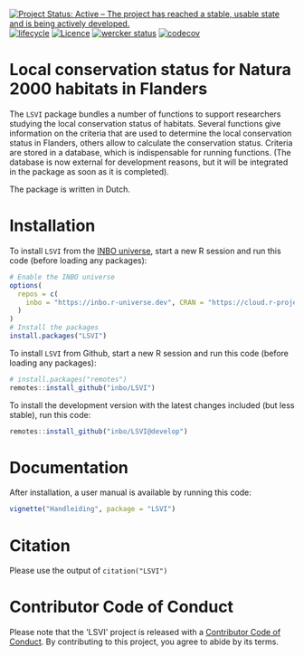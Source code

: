 [![Project Status: Active – The project has reached a stable, usable state and is being actively developed.](https://www.repostatus.org/badges/latest/active.svg)](https://www.repostatus.org/#active)
[![lifecycle](https://img.shields.io/badge/lifecycle-maturing-blue.svg)](https://www.tidyverse.org/lifecycle/#maturing)
[![Licence](https://img.shields.io/badge/licence-GPL--3-blue.svg)](https://www.gnu.org/licenses/gpl-3.0.en.html)
[![wercker status](https://app.wercker.com/status/91ffc2688434d321a85dc5d79fd7c428/s/develop "wercker status")](https://app.wercker.com/project/byKey/91ffc2688434d321a85dc5d79fd7c428)
[![codecov](https://codecov.io/gh/inbo/LSVI/branch/develop/graph/badge.svg)](https://codecov.io/gh/inbo/LSVI)

# Local conservation status for Natura 2000 habitats in Flanders

The `LSVI` package bundles a number of functions to support researchers studying the local conservation status of habitats. Several functions give information on the criteria that are used to determine the local conservation status in Flanders, others allow to calculate the conservation status. Criteria are stored in a database, which is indispensable for running functions. (The database is now external for development reasons, but it will be integrated in the package as soon as it is completed).

The package is written in Dutch.

# Installation

To install `LSVI` from the [INBO universe](https://inbo.r-universe.dev/ui#builds),
start a new R session and run this code (before loading any packages):

```r
# Enable the INBO universe
options(
  repos = c(
    inbo = "https://inbo.r-universe.dev", CRAN = "https://cloud.r-project.org"
  )
)
# Install the packages
install.packages("LSVI")
```

To install `LSVI` from Github, start a new R session and run this code (before loading any packages):

```r
# install.packages("remotes")
remotes::install_github("inbo/LSVI")
```

To install the development version with the latest changes included (but less stable), run this code: 

```r
remotes::install_github("inbo/LSVI@develop")
```

# Documentation

After installation, a user manual is available by running this code:

```r
vignette("Handleiding", package = "LSVI")
```

# Citation

Please use the output of `citation("LSVI")`

# Contributor Code of Conduct

Please note that the 'LSVI' project is released with a [Contributor Code of Conduct](CODE_OF_CONDUCT.md). By contributing to this project, you agree to abide by its terms.
